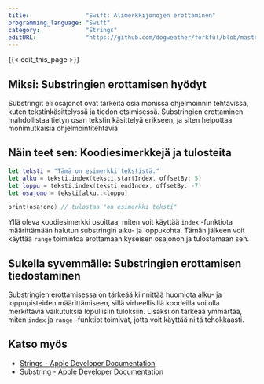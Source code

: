 ```yaml
---
title:                "Swift: Alimerkkijonojen erottaminen"
programming_language: "Swift"
category:             "Strings"
editURL:              "https://github.com/dogweather/forkful/blob/master/content/fi/swift/extracting-substrings.md"
---
```


{{< edit_this_page >}}

## Miksi: Substringien erottamisen hyödyt

Substringit eli osajonot ovat tärkeitä osia monissa ohjelmoinnin tehtävissä, kuten tekstinkäsittelyssä ja tiedon etsimisessä. Substringien erottaminen mahdollistaa tietyn osan tekstin käsittelyä erikseen, ja siten helpottaa monimutkaisia ohjelmointitehtäviä.

## Näin teet sen: Koodiesimerkkejä ja tulosteita

```Swift
let teksti = "Tämä on esimerkki tekstistä."
let alku = teksti.index(teksti.startIndex, offsetBy: 5)
let loppu = teksti.index(teksti.endIndex, offsetBy: -7)
let osajono = teksti[alku..<loppu]

print(osajono) // tulostaa "on esimerkki teksti"
```

Yllä oleva koodiesimerkki osoittaa, miten voit käyttää `index` -funktiota määrittämään halutun substringin alku- ja loppukohta. Tämän jälkeen voit käyttää `range` toimintoa erottamaan kyseisen osajonon ja tulostamaan sen.

## Sukella syvemmälle: Substringien erottamisen tiedostaminen

Substringien erottamisessa on tärkeää kiinnittää huomiota alku- ja loppupisteiden määrittämiseen, sillä virheellisillä koodeilla voi olla merkittäviä vaikutuksia lopullisiin tuloksiin. Lisäksi on tärkeää ymmärtää, miten `index` ja `range` -funktiot toimivat, jotta voit käyttää niitä tehokkaasti.

## Katso myös

* [Strings - Apple Developer Documentation](https://developer.apple.com/documentation/swift/strings)
* [Substring - Apple Developer Documentation](https://developer.apple.com/documentation/swift/substring)